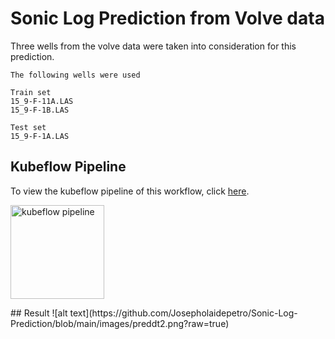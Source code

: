 # Sonic Log Prediction from Volve data

Three wells from the volve data were taken into consideration for this prediction.
```
The following wells were used

Train set
15_9-F-11A.LAS
15_9-F-1B.LAS

Test set
15_9-F-1A.LAS
```

## Kubeflow Pipeline
To view the kubeflow pipeline of this workflow, click [here](https://github.com/Josepholaidepetro/Volve_ML/blob/main/pipeline/dt_kubeflow.pdf).

<p>
<img src="https://github.com/Josepholaidepetro/Sonic-Log-Prediction/blob/main/images/kubeflow_sc.jpg?raw=true" alt="kubeflow pipeline" width="150" height="150"/>
</p>
## Result
![alt text](https://github.com/Josepholaidepetro/Sonic-Log-Prediction/blob/main/images/preddt2.png?raw=true)
